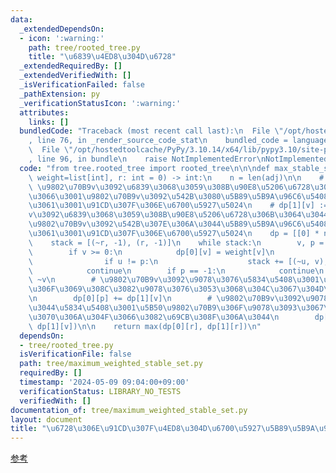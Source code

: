 ```yaml
---
data:
  _extendedDependsOn:
  - icon: ':warning:'
    path: tree/rooted_tree.py
    title: "\u6839\u4ED8\u304D\u6728"
  _extendedRequiredBy: []
  _extendedVerifiedWith: []
  _isVerificationFailed: false
  _pathExtension: py
  _verificationStatusIcon: ':warning:'
  attributes:
    links: []
  bundledCode: "Traceback (most recent call last):\n  File \"/opt/hostedtoolcache/PyPy/3.10.14/x64/lib/pypy3.10/site-packages/onlinejudge_verify/documentation/build.py\"\
    , line 76, in _render_source_code_stat\n    bundled_code = language.bundle(\n\
    \  File \"/opt/hostedtoolcache/PyPy/3.10.14/x64/lib/pypy3.10/site-packages/onlinejudge_verify/languages/python.py\"\
    , line 96, in bundle\n    raise NotImplementedError\nNotImplementedError\n"
  code: "from tree.rooted_tree import rooted_tree\n\n\ndef max_stable_set(adj: list[list[int]],\
    \ weight=list[int], r: int = 0) -> int:\n    n = len(adj)\n\n    # dp[0][v] :=\
    \ \u9802\u70B9v\u3092\u6839\u3068\u3059\u308B\u90E8\u5206\u6728\u306B\u3064\u3044\
    \u3066\u3001\u9802\u70B9v\u3092\u542B\u3080\u5B89\u5B9A\u96C6\u5408\u306E\u3046\
    \u3061\u3001\u91CD\u307F\u306E\u6700\u5927\u5024\n    # dp[1][v] := \u9802\u70B9\
    v\u3092\u6839\u3068\u3059\u308B\u90E8\u5206\u6728\u306B\u3064\u3044\u3066\u3001\
    \u9802\u70B9v\u3092\u542B\u307E\u306A\u3044\u5B89\u5B9A\u96C6\u5408\u306E\u3046\
    \u3061\u3001\u91CD\u307F\u306E\u6700\u5927\u5024\n    dp = [[0] * n for _ in range(2)]\n\
    \    stack = [(~r, -1), (r, -1)]\n    while stack:\n        v, p = stack.pop()\n\
    \        if v >= 0:\n            dp[0][v] = weight[v]\n            for u in adj[v]:\n\
    \                if u != p:\n                    stack += [(~u, v), (u, v)]\n\
    \            continue\n        if p == -1:\n            continue\n        v =\
    \ ~v\n        # \u9802\u70B9v\u3092\u9078\u3076\u5834\u5408\u3001\u5B50\u9802\u70B9\
    \u306F\u3069\u308C\u3082\u9078\u3076\u3053\u3068\u304C\u3067\u304D\u306A\u3044\
    \n        dp[0][p] += dp[1][v]\n        # \u9802\u70B9v\u3092\u9078\u3070\u306A\
    \u3044\u5834\u5408\u3001\u5B50\u9802\u70B9\u306F\u9078\u3093\u3067\u3082\u9078\
    \u3070\u306A\u304F\u3066\u3082\u69CB\u308F\u306A\u3044\n        dp[1][p] += max(dp[0][v],\
    \ dp[1][v])\n\n    return max(dp[0][r], dp[1][r])\n"
  dependsOn:
  - tree/rooted_tree.py
  isVerificationFile: false
  path: tree/maximum_weighted_stable_set.py
  requiredBy: []
  timestamp: '2024-05-09 09:04:00+09:00'
  verificationStatus: LIBRARY_NO_TESTS
  verifiedWith: []
documentation_of: tree/maximum_weighted_stable_set.py
layout: document
title: "\u6728\u306E\u91CD\u307F\u4ED8\u304D\u6700\u5927\u5B89\u5B9A\u96C6\u5408"
---
```


[参考](https://algo-method.com/tasks/982)